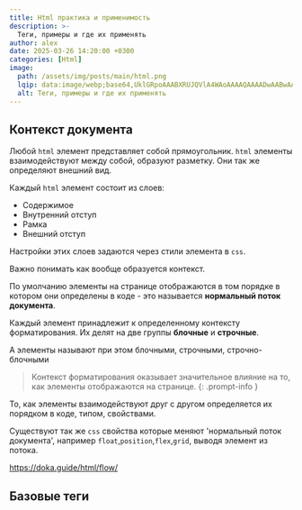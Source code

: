 ```yaml
---
title: Html практика и применимость
description: >-
  Теги, примеры и где их применять
author: alex
date: 2025-03-26 14:20:00 +0300
categories: [Html]
image:
  path: /assets/img/posts/main/html.png
  lqip: data:image/webp;base64,UklGRpoAAABXRUJQVlA4WAoAAAAQAAAADwAABwAAQUxQSDIAAAARL0AmbZurmr57yyIiqE8oiG0bejIYEQTgqiDA9vqnsUSI6H+oAERp2HZ65qP/VIAWAFZQOCBCAAAA8AEAnQEqEAAIAAVAfCWkAALp8sF8rgRgAP7o9FDvMCkMde9PK7euH5M1m6VWoDXf2FkP3BqV0ZYbO6NA/VFIAAAA
  alt: Теги, примеры и где их применять
---
```


## Контекст документа

Любой `html` элемент представляет собой прямоугольник. `html` элементы взаимодействуют между собой, образуют разметку. Они так же определяют внешний вид.

Каждый `html` элемент состоит из слоев:

- Содержимое
- Внутренний отступ
- Рамка
- Внешний отступ

Настройки этих слоев задаются через стили элемента в `css`.

Важно понимать как вообще образуется контекст.

По умолчанию элементы на странице отображаются в том порядке в котором они определены в коде - это называется **нормальный поток документа**.

Каждый элемент принадлежит к определенному контексту форматирования. Их делят на две группы **блочные** и **строчные**.

А элементы называют при этом блочными, строчными, строчно-блочными

> Контекст форматирования оказывает значительное влияние на то, как элементы отображаются на странице.
{: .prompt-info }

То, как элементы взаимодействуют друг с другом определяется их порядком в коде, типом, свойствами.

Существуют так же `css` свойства которые меняют 'нормальный поток документа', например `float`,`position`,`flex`,`grid`, выводя элемент из потока.

https://doka.guide/html/flow/
## Базовые теги
